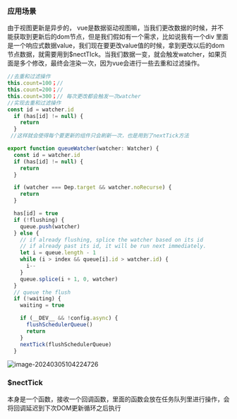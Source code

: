 ### 应用场景

由于视图更新是异步的，	vue是数据驱动视图嘛，当我们更改数据的时候，并不能获取到更新后的dom节点，但是我们假如有一个需求，比如说我有一个div 里面是一个响应式数据value，我们现在要更改value值的时候，拿到更改以后的dom节点数据，就需要用到$nectTIck。当我们数据一变，就会触发watcher，如果页面是多个修改，最终会渲染一次，因为vue会进行一些去重和过滤操作。

```js
//去重和过滤操作
this.count=100；//
this.count=200；//
this.count=300；// 每次更改都会触发一次watcher
//实现去重和过滤操作 
const id = watcher.id
  if (has[id] != null) {
    return
  }
 //这样就会使得每个要更新的组件只会刷新一次，也是用到了nextTick方法
```

```js
export function queueWatcher(watcher: Watcher) {
  const id = watcher.id
  if (has[id] != null) {
    return
  }

  if (watcher === Dep.target && watcher.noRecurse) {
    return
  }

  has[id] = true
  if (!flushing) {
    queue.push(watcher)
  } else {
    // if already flushing, splice the watcher based on its id
    // if already past its id, it will be run next immediately.
    let i = queue.length - 1
    while (i > index && queue[i].id > watcher.id) {
      i--
    }
    queue.splice(i + 1, 0, watcher)
  }
  // queue the flush
  if (!waiting) {
    waiting = true

    if (__DEV__ && !config.async) {
      flushSchedulerQueue()
      return
    }
    nextTick(flushSchedulerQueue)
  }
```

![image-20240305104224726](C:\Users\周龙\AppData\Roaming\Typora\typora-user-images\image-20240305104224726.png)

### $nectTick

本身是一个函数，接收一个回调函数，里面的函数会放在任务队列里进行操作，会将回调延迟到下次DOM更新循环之后执行



